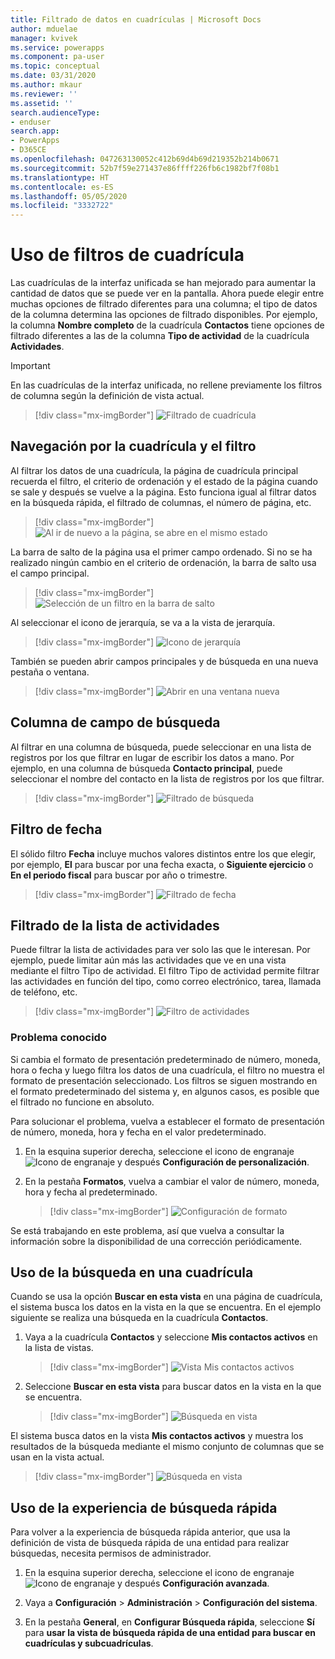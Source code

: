 ```yaml
---
title: Filtrado de datos en cuadrículas | Microsoft Docs
author: mduelae
manager: kvivek
ms.service: powerapps
ms.component: pa-user
ms.topic: conceptual
ms.date: 03/31/2020
ms.author: mkaur
ms.reviewer: ''
ms.assetid: ''
search.audienceType:
- enduser
search.app:
- PowerApps
- D365CE
ms.openlocfilehash: 047263130052c412b69d4b69d219352b214b0671
ms.sourcegitcommit: 52b7f59e271437e86ffff226fb6c1982bf7f08b1
ms.translationtype: HT
ms.contentlocale: es-ES
ms.lasthandoff: 05/05/2020
ms.locfileid: "3332722"
---
```

# <a name="use-grid-filters"></a>Uso de filtros de cuadrícula 

Las cuadrículas de la interfaz unificada se han mejorado para aumentar la cantidad de datos que se puede ver en la pantalla. Ahora puede elegir entre muchas opciones de filtrado diferentes para una columna; el tipo de datos de la columna determina las opciones de filtrado disponibles. Por ejemplo, la columna **Nombre completo** de la cuadrícula **Contactos** tiene opciones de filtrado diferentes a las de la columna **Tipo de actividad** de la cuadrícula **Actividades**.

> [!IMPORTANT]
> En las cuadrículas de la interfaz unificada, no rellene previamente los filtros de columna según la definición de vista actual.

   > [!div class="mx-imgBorder"]
   > ![Filtrado de cuadrícula](media/filter-options.png "Filtrado de cuadrícula")
   

## <a name="grid-and-filter-navigation"></a>Navegación por la cuadrícula y el filtro

Al filtrar los datos de una cuadrícula, la página de cuadrícula principal recuerda el filtro, el criterio de ordenación y el estado de la página cuando se sale y después se vuelve a la página. Esto funciona igual al filtrar datos en la búsqueda rápida, el filtrado de columnas, el número de página, etc. 


   > [!div class="mx-imgBorder"]
   > ![Al ir de nuevo a la página, se abre en el mismo estado](media/grid-remember-state-on-back-navigate.gif "Al ir de nuevo a la página, se abre en el mismo estado")

La barra de salto de la página usa el primer campo ordenado. Si no se ha realizado ningún cambio en el criterio de ordenación, la barra de salto usa el campo principal.

   > [!div class="mx-imgBorder"]
   > ![Selección de un filtro en la barra de salto](media/jumpbar-filter-on-sorted-column.gif "Selección de un filtro en la barra de salto")
  
Al seleccionar el icono de jerarquía, se va a la vista de jerarquía.

   > [!div class="mx-imgBorder"]
   > ![Icono de jerarquía](media/grid-row-hierarchy-icon.png "Icono de jerarquía")

También se pueden abrir campos principales y de búsqueda en una nueva pestaña o ventana.

   > [!div class="mx-imgBorder"]
   > ![Abrir en una ventana nueva](media/newtab.png "Apertura en una nueva ventana")
  
  
## <a name="lookup-field-column"></a>Columna de campo de búsqueda

Al filtrar en una columna de búsqueda, puede seleccionar en una lista de registros por los que filtrar en lugar de escribir los datos a mano. Por ejemplo, en una columna de búsqueda **Contacto principal**, puede seleccionar el nombre del contacto en la lista de registros por los que filtrar.

   > [!div class="mx-imgBorder"]
   > ![Filtrado de búsqueda](media/lookup-filter.png "Filtrado de búsqueda")

## <a name="date-filter"></a>Filtro de fecha

El sólido filtro **Fecha** incluye muchos valores distintos entre los que elegir, por ejemplo, **El** para buscar por una fecha exacta, o **Siguiente ejercicio** o **En el periodo fiscal** para buscar por año o trimestre.

   > [!div class="mx-imgBorder"]
   > ![Filtrado de fecha](media/date-filter.png "Filtrado de fecha")

## <a name="filter-the-list-of-activities"></a>Filtrado de la lista de actividades

Puede filtrar la lista de actividades para ver solo las que le interesan. Por ejemplo, puede limitar aún más las actividades que ve en una vista mediante el filtro Tipo de actividad. El filtro Tipo de actividad permite filtrar las actividades en función del tipo, como correo electrónico, tarea, llamada de teléfono, etc.


   > [!div class="mx-imgBorder"]
   > ![Filtro de actividades](media/activity_filter.png "Filtro de actividades")


### <a name="known-issue"></a>Problema conocido 

Si cambia el formato de presentación predeterminado de número, moneda, hora o fecha y luego filtra los datos de una cuadrícula, el filtro no muestra el formato de presentación seleccionado. Los filtros se siguen mostrando en el formato predeterminado del sistema y, en algunos casos, es posible que el filtrado no funcione en absoluto. 

Para solucionar el problema, vuelva a establecer el formato de presentación de número, moneda, hora y fecha en el valor predeterminado. 

1. En la esquina superior derecha, seleccione el icono de engranaje ![Icono de engranaje](media/selection-rule-gear-button.png) y después **Configuración de personalización**.

2. En la pestaña **Formatos**, vuelva a cambiar el valor de número, moneda, hora y fecha al predeterminado.

    > [!div class="mx-imgBorder"] 
    > ![Configuración de formato](media/default-format.png "Configuración de formato")
    
Se está trabajando en este problema, así que vuelva a consultar la información sobre la disponibilidad de una corrección periódicamente.

  
## <a name="use-search-on-a-grid"></a>Uso de la búsqueda en una cuadrícula

Cuando se usa la opción **Buscar en esta vista** en una página de cuadrícula, el sistema busca los datos en la vista en la que se encuentra. En el ejemplo siguiente se realiza una búsqueda en la cuadrícula **Contactos**.

1. Vaya a la cuadrícula **Contactos** y seleccione **Mis contactos activos** en la lista de vistas.

    > [!div class="mx-imgBorder"]
    > ![Vista Mis contactos activos](media/myactive-contacts-view.png "Vista Mis contactos activos")

2. Seleccione **Buscar en esta vista** para buscar datos en la vista en la que se encuentra.

    > [!div class="mx-imgBorder"]
    > ![Búsqueda en vista](media/search-view.png "Buscar en esta vista")

El sistema busca datos en la vista **Mis contactos activos** y muestra los resultados de la búsqueda mediante el mismo conjunto de columnas que se usan en la vista actual.

   > [!div class="mx-imgBorder"]
   > ![Búsqueda en vista](media/search-view2.png "Resultados de búsqueda del comando Buscar en esta vista")


## <a name="use-the-quick-find-search-experience"></a>Uso de la experiencia de búsqueda rápida

Para volver a la experiencia de búsqueda rápida anterior, que usa la definición de vista de búsqueda rápida de una entidad para realizar búsquedas, necesita permisos de administrador.

1. En la esquina superior derecha, seleccione el icono de engranaje ![Icono de engranaje](media/selection-rule-gear-button.png) y después **Configuración avanzada**.

2. Vaya a **Configuración** > **Administración** > **Configuración del sistema**.

3. En la pestaña **General**, en **Configurar Búsqueda rápida**, seleccione **Sí** para **usar la vista de búsqueda rápida de una entidad para buscar en cuadrículas y subcuadrículas**.





